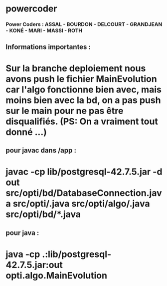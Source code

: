 # powercoder

### Power Coders : ASSAL - BOURDON - DELCOURT - GRANDJEAN - KONÉ - MARI - MASSI - ROTH

## Informations importantes :
# Sur la branche deploiement nous avons push le fichier MainEvolution car l'algo fonctionne bien avec, mais moins bien avec la bd, on a pas push sur le main pour ne pas être disqualifiés. (PS: On a vraiment tout donné ...)

## pour javac dans /app : 
# javac -cp lib/postgresql-42.7.5.jar -d out src/opti/bd/DatabaseConnection.java src/opti/.java src/opti/algo/.java src/opti/bd/*.java

## pour java : 
#  java -cp .:lib/postgresql-42.7.5.jar:out opti.algo.MainEvolution